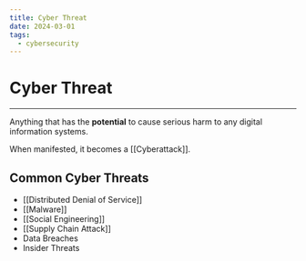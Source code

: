 ```yaml
---
title: Cyber Threat
date: 2024-03-01
tags:
  - cybersecurity
---
```


# Cyber Threat

---

Anything that has the **potential** to cause serious harm to any digital information systems.

When manifested, it becomes a [[Cyberattack]].

## Common Cyber Threats

- [[Distributed Denial of Service]]
- [[Malware]]
- [[Social Engineering]]
- [[Supply Chain Attack]]
- Data Breaches
- Insider Threats